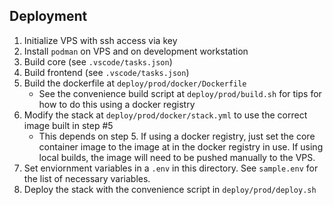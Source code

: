 ## Deployment
1. Initialize VPS with ssh access via key
2. Install `podman` on VPS and on development workstation
3. Build core (see `.vscode/tasks.json`)
4. Build frontend (see `.vscode/tasks.json`)
5. Build the dockerfile at `deploy/prod/docker/Dockerfile`
    - See the convenience build script at `deploy/prod/build.sh` for tips for how to do this using a docker registry
6. Modify the stack at `deploy/prod/docker/stack.yml` to use the correct image built in step #5
    - This depends on step 5. If using a docker registry, just set the core container image to the image at in the docker registry in use. If using local builds, the image will need to be pushed manually to the VPS.
7. Set enviornment variables in a `.env` in this directory. See `sample.env` for the list of necessary variables.
8. Deploy the stack with the convenience script in `deploy/prod/deploy.sh`
